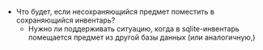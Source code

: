 - Что будет, если несохраняющийся предмет поместить в сохраняющийся инвентарь?
    - Нужно ли поддерживать ситуацию, когда в sqlite-инвентарь помещается предмет из другой базы данных (или аналогичную,)